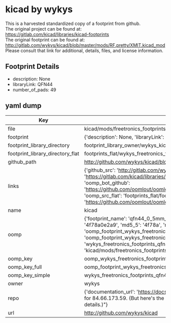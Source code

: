 # kicad by wykys  
This is a harvested standardized copy of a footprint from github.  
The original project can be found at:  
https://gitlab.com/kicad/libraries/kicad-footprints  
The original footprint can be found at:
http://gitlab.com/wykys/kicad/blob/master/mods/RF.pretty/XMIT.kicad_mod
Please consult that link for additional, details, files, and license information.  
## Footprint Details
* description: None  
* libraryLink: QFN44  
* number_of_pads: 49  
## yaml dump  
| Key | Value |  
| --- | --- |  
| file | kicad/mods/freetronics_footprints.pretty/QFN44_0.5mm_EP.kicad_mod |  
| footprint | {'description': None, 'libraryLink': 'QFN44', 'number_of_pads': 49} |  
| footprint_library_directory | footprint_library_owner/wykys_kicad |  
| footprint_library_directory_flat | footprints_flat/wykys_freetronics_footprints_qfn44_0_5mm_ep/working |  
| github_path | http://github.com/wykys/kicad/blob/master/mods/freetronics_footprints.pretty/QFN44_0.5mm_EP.kicad_mod |  
| links | {'github_src': 'http://gitlab.com/wykys/kicad/blob/master/mods/RF.pretty/XMIT.kicad_mod', 'github_src_repo': 'https://gitlab.com/kicad/libraries/kicad-footprints', 'oomp_bot': 'footprints/wykys_freetronics_footprints_qfn44_0_5mm_ep/working', 'oomp_bot_github': 'https://github.com/oomlout/oomlout_oomp_footprint_bot/tree/main/footprints/wykys_freetronics_footprints_qfn44_0_5mm_ep/working', 'oomp_src_flat': 'footprints_flat/footprints_flat/wykys_freetronics_footprints_qfn44_0_5mm_ep/working', 'oomp_src_flat_github': 'https://github.com/oomlout/oomlout_oomp_footprint_src/tree/main/footprints_flat/wykys_freetronics_footprints_qfn44_0_5mm_ep/working'} |  
| name | kicad |  
| oomp | {'footprint_name': 'qfn44_0_5mm_ep', 'library_name': 'freetronics_footprints', 'md5': '4f78a0e2a93190cef716ae606f660543', 'md5_10': '4f78a0e2a9', 'md5_5': '4f78a', 'md5_6': '4f78a0', 'oomp_key': 'oomp_wykys_freetronics_footprints_qfn44_0_5mm_ep', 'oomp_key_extra': 'oomp_footprint_wykys_freetronics_footprints_qfn44_0_5mm_ep', 'oomp_key_full': 'oomp_footprint_wykys_freetronics_footprints_qfn44_0_5mm_ep_4f78a0', 'oomp_key_simple': 'wykys_freetronics_footprints_qfn44_0_5mm_ep', 'original_filename': 'kicad/mods/freetronics_footprints.pretty/QFN44_0.5mm_EP.kicad_mod', 'owner_name': 'wykys'} |  
| oomp_key | oomp_wykys_freetronics_footprints_qfn44_0_5mm_ep |  
| oomp_key_full | oomp_footprint_wykys_freetronics_footprints_qfn44_0_5mm_ep |  
| oomp_key_simple | wykys_freetronics_footprints_qfn44_0_5mm_ep |  
| owner | wykys |  
| repo | {'documentation_url': 'https://docs.github.com/rest/overview/resources-in-the-rest-api#rate-limiting', 'message': "API rate limit exceeded for 84.66.173.59. (But here's the good news: Authenticated requests get a higher rate limit. Check out the documentation for more details.)"} |  
| url | http://github.com/wykys/kicad |  

